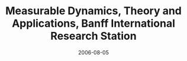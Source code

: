 ---
title: "Measurable Dynamics, Theory and Applications, Banff International Research Station"
collection: talks
type: "Conference" 
permalink: /talks/2006talk11
venue: "Banff, Canada"
date: 2006-08-05
location: "Banff, Canada"
---